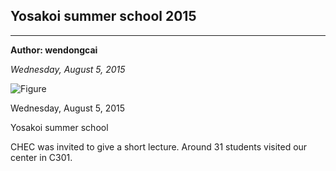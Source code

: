## Yosakoi summer school 2015

---
**Author: wendongcai**

*Wednesday, August 5, 2015*


![Figure](https://farm1.staticflickr.com/947/42231792022_b58eabafe4_c.jpg)

Wednesday, August 5, 2015

Yosakoi summer school

CHEC was invited to give a short lecture. Around 31 students visited our center in C301.